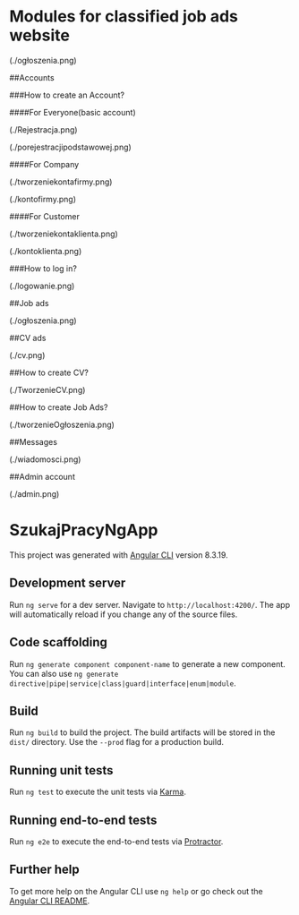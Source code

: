 # Modules for classified job ads website 

(./ogłoszenia.png)

##Accounts

###How to create an Account? 

####For Everyone(basic account)
 
(./Rejestracja.png)

(./porejestracjipodstawowej.png)

####For Company 

(./tworzeniekontafirmy.png)

(./kontofirmy.png)

####For Customer 

(./tworzeniekontaklienta.png)

(./kontoklienta.png)

###How to log in?

(./logowanie.png)

##Job ads 

(./ogłoszenia.png)

##CV ads  

(./cv.png)

##How to create CV? 

(./TworzenieCV.png)

##How to create Job Ads? 

(./tworzenieOgłoszenia.png)

##Messages

(./wiadomosci.png) 

##Admin account 

(./admin.png)

# SzukajPracyNgApp

This project was generated with [Angular CLI](https://github.com/angular/angular-cli) version 8.3.19.

## Development server

Run `ng serve` for a dev server. Navigate to `http://localhost:4200/`. The app will automatically reload if you change any of the source files.

## Code scaffolding

Run `ng generate component component-name` to generate a new component. You can also use `ng generate directive|pipe|service|class|guard|interface|enum|module`.

## Build

Run `ng build` to build the project. The build artifacts will be stored in the `dist/` directory. Use the `--prod` flag for a production build.

## Running unit tests

Run `ng test` to execute the unit tests via [Karma](https://karma-runner.github.io).

## Running end-to-end tests

Run `ng e2e` to execute the end-to-end tests via [Protractor](http://www.protractortest.org/).

## Further help

To get more help on the Angular CLI use `ng help` or go check out the [Angular CLI README](https://github.com/angular/angular-cli/blob/master/README.md).
